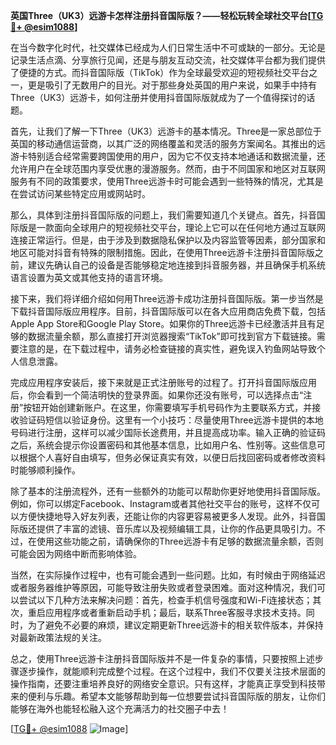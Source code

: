 **英国Three（UK3）远游卡怎样注册抖音国际版？——轻松玩转全球社交平台[[TG💪+ @esim1088](https://t.me/s/esim1088)]**

在当今数字化时代，社交媒体已经成为人们日常生活中不可或缺的一部分。无论是记录生活点滴、分享旅行见闻，还是与朋友互动交流，社交媒体平台都为我们提供了便捷的方式。而抖音国际版（TikTok）作为全球最受欢迎的短视频社交平台之一，更是吸引了无数用户的目光。对于那些身处英国的用户来说，如果手中持有Three（UK3）远游卡，如何注册并使用抖音国际版就成为了一个值得探讨的话题。

首先，让我们了解一下Three（UK3）远游卡的基本情况。Three是一家总部位于英国的移动通信运营商，以其广泛的网络覆盖和灵活的服务方案闻名。其推出的远游卡特别适合经常需要跨国使用的用户，因为它不仅支持本地通话和数据流量，还允许用户在全球范围内享受优惠的漫游服务。然而，由于不同国家和地区对互联网服务有不同的政策要求，使用Three远游卡时可能会遇到一些特殊的情况，尤其是在尝试访问某些特定应用或网站时。

那么，具体到注册抖音国际版的问题上，我们需要知道几个关键点。首先，抖音国际版是一款面向全球用户的短视频社交平台，理论上它可以在任何地方通过互联网连接正常运行。但是，由于涉及到数据隐私保护以及内容监管等因素，部分国家和地区可能对抖音有特殊的限制措施。因此，在使用Three远游卡注册抖音国际版之前，建议先确认自己的设备是否能够稳定地连接到抖音服务器，并且确保手机系统语言设置为英文或其他支持的语言环境。

接下来，我们将详细介绍如何用Three远游卡成功注册抖音国际版。第一步当然是下载抖音国际版应用程序。目前，抖音国际版可以在各大应用商店免费下载，包括Apple App Store和Google Play Store。如果你的Three远游卡已经激活并且有足够的数据流量余额，那么直接打开浏览器搜索“TikTok”即可找到官方下载链接。需要注意的是，在下载过程中，请务必检查链接的真实性，避免误入钓鱼网站导致个人信息泄露。

完成应用程序安装后，接下来就是正式注册账号的过程了。打开抖音国际版应用后，你会看到一个简洁明快的登录界面。如果你还没有账号，可以选择点击“注册”按钮开始创建新账户。在这里，你需要填写手机号码作为主要联系方式，并接收验证码短信以验证身份。这里有一个小技巧：尽量使用Three远游卡提供的本地号码进行注册，这样可以减少国际长途费用，并且提高成功率。输入正确的验证码之后，系统会提示你设置密码和其他基本信息，比如用户名、性别等。这些信息可以根据个人喜好自由填写，但务必保证真实有效，以便日后找回密码或者修改资料时能够顺利操作。

除了基本的注册流程外，还有一些额外的功能可以帮助你更好地使用抖音国际版。例如，你可以绑定Facebook、Instagram或者其他社交平台的账号，这样不仅可以方便快捷地导入好友列表，还能让你的内容更容易被更多人发现。此外，抖音国际版还提供了丰富的滤镜、音乐库以及视频编辑工具，让你的作品更具吸引力。不过，在使用这些功能之前，请确保你的Three远游卡有足够的数据流量余额，否则可能会因为网络中断而影响体验。

当然，在实际操作过程中，也有可能会遇到一些问题。比如，有时候由于网络延迟或者服务器维护等原因，可能导致注册失败或者登录困难。面对这种情况，我们可以尝试以下几种方法来解决问题：首先，检查手机信号强度和Wi-Fi连接状态；其次，重启应用程序或者重新启动手机；最后，联系Three客服寻求技术支持。同时，为了避免不必要的麻烦，建议定期更新Three远游卡的相关软件版本，并保持对最新政策法规的关注。

总之，使用Three远游卡注册抖音国际版并不是一件复杂的事情，只要按照上述步骤逐步操作，就能顺利完成整个过程。在这个过程中，我们不仅要关注技术层面的操作指南，还要注重培养良好的网络安全意识。只有这样，才能真正享受到科技带来的便利与乐趣。希望本文能够帮助到每一位想要尝试抖音国际版的朋友，让你们能够在海外也能轻松融入这个充满活力的社交圈子中去！

[[TG💪+ @esim1088](https://t.me/s/esim1088) ![Image](https://i.postimg.cc/4NQfJmqS/Snipaste-2025-05-13-00-14-12.png)]